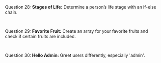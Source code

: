 <p>Question 28: <b>Stages of Life:</b> Determine a person’s life stage with an if-else chain.</p>
<br>
<p>Question 29: <b>Favorite Fruit:</b> Create an array for your favorite fruits and check if certain fruits are included.</p>
<br>
<p>Question 30:<b> Hello Admin:</b> Greet users differently, especially 'admin'.</p>
<br>
